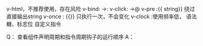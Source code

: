 
v-html，不推荐使用，存在风险
v-bind:  ->:
v-click: ->@
v-pre :{{ string}}   绕过直接输出string
v-once : {{}} 只执行一次，不会变化
v-clock :使用频率低，
语法糖、标志位
自定义指令

Q：
查看组件声明周期和指令周期钩子的运行顺序
A：
